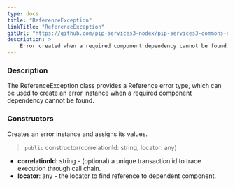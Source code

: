 ```yaml
---
type: docs
title: "ReferenceException"
linkTitle: "ReferenceException"
gitUrl: "https://github.com/pip-services3-nodex/pip-services3-commons-nodex"
description: >
    Error created when a required component dependency cannot be found.
---
```


### Description

The ReferenceException class provides a Reference error type, which can be used to create an error instance when a required component dependency cannot be found.

### Constructors
Creates an error instance and assigns its values.

> `public` constructor(correlationId: string, locator: any)

- **correlationId**: string - (optional) a unique transaction id to trace execution through call chain.
- **locator**: any - the locator to find reference to dependent component.

